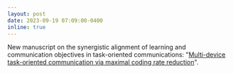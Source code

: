 ```yaml
---
layout: post
date: 2023-09-19 07:09:00-0400
inline: true
---
```


New manuscript on the synergistic alignment of learning and communication objectives in task-oriented communications: "[Multi-device task-oriented communication via maximal coding rate reduction](https://ieeexplore.ieee.org/document/10689268)".
